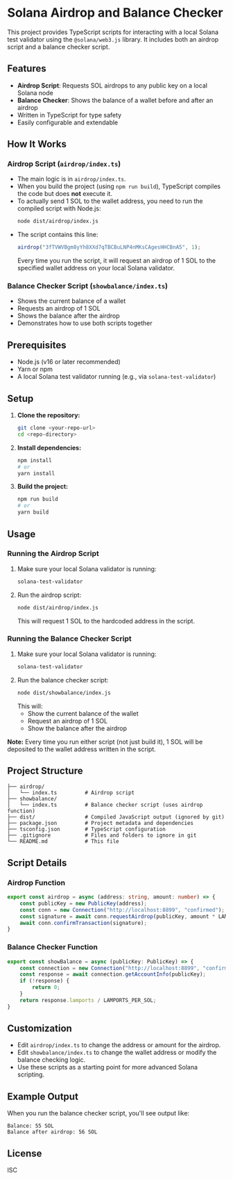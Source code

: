 # Solana Airdrop and Balance Checker

This project provides TypeScript scripts for interacting with a local Solana test validator using the `@solana/web3.js` library. It includes both an airdrop script and a balance checker script.

## Features
- **Airdrop Script**: Requests SOL airdrops to any public key on a local Solana node
- **Balance Checker**: Shows the balance of a wallet before and after an airdrop
- Written in TypeScript for type safety
- Easily configurable and extendable

## How It Works

### Airdrop Script (`airdrop/index.ts`)
- The main logic is in `airdrop/index.ts`.
- When you build the project (using `npm run build`), TypeScript compiles the code but does **not** execute it.
- To actually send 1 SOL to the wallet address, you need to run the compiled script with Node.js:
  ```bash
  node dist/airdrop/index.js
  ```
- The script contains this line:
  ```ts
  airdrop("3fTVWVBgm8yYh8XXd7qTBCBuLNP4nMKsCAgesHHCBnA5", 1);
  ```
  Every time you run the script, it will request an airdrop of 1 SOL to the specified wallet address on your local Solana validator.

### Balance Checker Script (`showbalance/index.ts`)
- Shows the current balance of a wallet
- Requests an airdrop of 1 SOL
- Shows the balance after the airdrop
- Demonstrates how to use both scripts together

## Prerequisites
- Node.js (v16 or later recommended)
- Yarn or npm
- A local Solana test validator running (e.g., via `solana-test-validator`)

## Setup
1. **Clone the repository:**
   ```bash
   git clone <your-repo-url>
   cd <repo-directory>
   ```
2. **Install dependencies:**
   ```bash
   npm install
   # or
   yarn install
   ```
3. **Build the project:**
   ```bash
   npm run build
   # or
   yarn build
   ```

## Usage

### Running the Airdrop Script
1. Make sure your local Solana validator is running:
   ```bash
   solana-test-validator
   ```
2. Run the airdrop script:
   ```bash
   node dist/airdrop/index.js
   ```
   This will request 1 SOL to the hardcoded address in the script.

### Running the Balance Checker Script
1. Make sure your local Solana validator is running:
   ```bash
   solana-test-validator
   ```
2. Run the balance checker script:
   ```bash
   node dist/showbalance/index.js
   ```
   This will:
   - Show the current balance of the wallet
   - Request an airdrop of 1 SOL
   - Show the balance after the airdrop

**Note:** Every time you run either script (not just build it), 1 SOL will be deposited to the wallet address written in the script.

## Project Structure
```
├── airdrop/
│   └── index.ts         # Airdrop script
├── showbalance/
│   └── index.ts         # Balance checker script (uses airdrop function)
├── dist/                # Compiled JavaScript output (ignored by git)
├── package.json         # Project metadata and dependencies
├── tsconfig.json        # TypeScript configuration
├── .gitignore           # Files and folders to ignore in git
└── README.md            # This file
```

## Script Details

### Airdrop Function
```typescript
export const airdrop = async (address: string, amount: number) => {
    const publicKey = new PublicKey(address);
    const conn = new Connection("http://localhost:8899", "confirmed");
    const signature = await conn.requestAirdrop(publicKey, amount * LAMPORTS_PER_SOL);
    await conn.confirmTransaction(signature);
}
```

### Balance Checker Function
```typescript
export const showBalance = async (publicKey: PublicKey) => {
    const connection = new Connection("http://localhost:8899", "confirmed");
    const response = await connection.getAccountInfo(publicKey);
    if (!response) {
        return 0;
    }
    return response.lamports / LAMPORTS_PER_SOL;
}
```

## Customization
- Edit `airdrop/index.ts` to change the address or amount for the airdrop.
- Edit `showbalance/index.ts` to change the wallet address or modify the balance checking logic.
- Use these scripts as a starting point for more advanced Solana scripting.

## Example Output
When you run the balance checker script, you'll see output like:
```
Balance: 55 SOL
Balance after airdrop: 56 SOL
```

## License
ISC 
